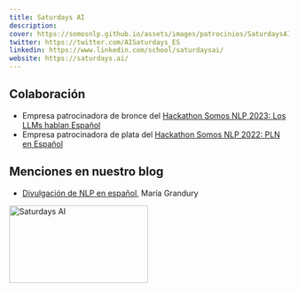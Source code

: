 ```yaml
---
title: Saturdays AI
description:
cover: https://somosnlp.github.io/assets/images/patrocinios/SaturdaysAI.png
twitter: https://twitter.com/AISaturdays_ES
linkedin: https://www.linkedin.com/school/saturdaysai/
website: https://saturdays.ai/
---
```


## Colaboración

- Empresa patrocinadora de bronce del [Hackathon Somos NLP 2023: Los LLMs hablan Español](/hackathon)
- Empresa patrocinadora de plata del [Hackathon Somos NLP 2022: PLN en Español](/blog/hackathon-2022)

## Menciones en nuestro blog

- [Divulgación de NLP en español](https://somosnlp.org/blog/divulgacion-nlp-es), María Grandury

<div class="flex justify-center">
    <img alt="Saturdays AI" width="250" height="140" 
    src="https://somosnlp.github.io/assets/images/patrocinios/SaturdaysAI.png" />
</div>
